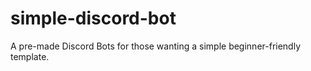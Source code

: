 # simple-discord-bot
A pre-made Discord Bots for those wanting a simple beginner-friendly template.
